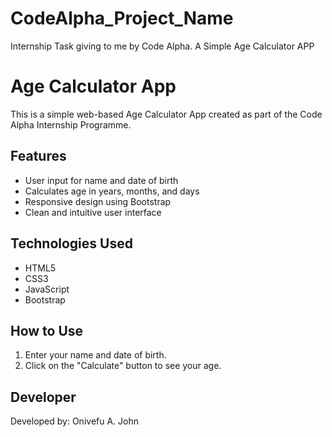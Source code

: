 # CodeAlpha_Project_Name
Internship Task giving to me by Code Alpha. A Simple Age Calculator APP

# Age Calculator App

This is a simple web-based Age Calculator App created as part of the Code Alpha Internship Programme.

## Features
- User input for name and date of birth
- Calculates age in years, months, and days
- Responsive design using Bootstrap
- Clean and intuitive user interface

## Technologies Used
- HTML5
- CSS3
- JavaScript
- Bootstrap

## How to Use
1. Enter your name and date of birth.
2. Click on the "Calculate" button to see your age.

## Developer
Developed by: Onivefu A. John
